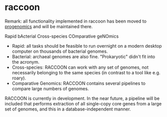 # raccoon

Remark: all functionality implemented in raccoon has been moved to [progenomics](https://github.com/SWittouck/progenomics) and will be maintained there. 

Rapid bActerial Cross-species COmparative geNOmics

* Rapid: all tasks should be feasible to run overnight on a modern desktop computer on thousands of bacterial genomes. 
* Bacterial: archaeal genomes are also fine. "Prokaryotic" didn't fit into the acronym. 
* Cross-species: RACCOON can work with any set of genomes, not necessarily belonging to the same species (in contrast to a tool like e.g. roary). 
* Comparative Genomics: RACCOON contains several pipelines to compare large numbers of genomes. 

RACCOON is currently in development. In the near future, a pipeline will be included that performs extraction of all single-copy core genes from a large set of genomes, and this in a database-independent manner. 
